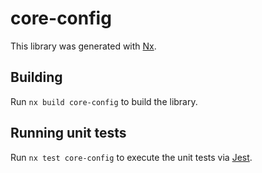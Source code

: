 # core-config

This library was generated with [Nx](https://nx.dev).

## Building

Run `nx build core-config` to build the library.

## Running unit tests

Run `nx test core-config` to execute the unit tests via [Jest](https://jestjs.io).
